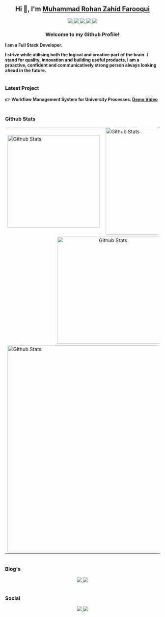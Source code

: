 <h2 align="center">Hi 👋, I'm  <a href="https://rohanfarooqui.github.io/"> Muhammad Rohan Zahid Farooqui </a></h2>

<div align="center">
    <a href="mailto:rohan.farooqui@gmail.com">
        <img src="https://img.shields.io/badge/rohan.farooqui-D14836?style=for-the-badge&logo=gmail&logoColor=white"/>
    </a>
    <a href="https://www.linkedin.com/in/rohanfarooqui/">
        <img src="https://img.shields.io/badge/rohanfarooqui-0077B5?style=for-the-badge&logo=linkedin&logoColor=white"/>
    </a>
    <a href="https://stackoverflow.com/users/8807619/rohan-farooqui">
        <img src="https://img.shields.io/badge/-rohanfarooqui-FE7A16?style=for-the-badge&logo=stack-overflow&logoColor=white"/>
    </a>     
    <a href="https://www.hackerrank.com/rohanfarooqui">
        <img src="https://img.shields.io/badge/-Hackerrank-2EC866?style=for-the-badge&logo=HackerRank&logoColor=white"/>
    </a>
    <a href="https://youtube.com/Rohanfarooqui">
        <img src="https://img.shields.io/badge/Rohan Farooqui-FF0000?style=for-the-badge&logo=youtube&logoColor=white"/>
    </a>
</div>

<h3 align="center"><b>Welcome to my Github Profile!<b></h5>

<strong>I am a Full Stack Developer.</strong>

<p>I strive while utilising both the logical and creative part of the brain. I stand for quality, innovation and building useful products. I am a proactive, confident and communicatively strong person always looking ahead in the future.</p>

#
### Latest Project
👉 Workflow Management System for University Processes. [Demo Video](https://www.youtube.com/watch?v=MhOxQJFE62w)

#
### Github Stats
<table align="center">
    <tr>
        <td>
            <img alt="Github Stats" src="https://github-readme-stats.vercel.app/api/top-langs/?username=rohanfarooqui&layout=compact&theme=tokyonight" width="300" />
        </td>
        <td>
            <img alt="Github Stats" src="https://github-readme-stats.vercel.app/api?username=RohanFarooqui&show_icons=true&hide=contribs&theme=tokyonight&count_private=true" width="347" />
        </td>
    </tr>
    <tr align="center">
        <td colspan="2">
            <img alt="Github Stats" src="https://github-readme-streak-stats.herokuapp.com/?user=rohanfarooqui&theme=tokyonight&count_private=true" width="347" />
        </td>
    </tr>
    <tr>
        <td colspan="2">
            <img alt="Github Stats" src="https://activity-graph.herokuapp.com/graph?username=rohanfarooqui&theme=react-dark&custom_title=Actvity%20Graph&hide_border=true&area=true" width="671" />
        </td>
    </tr>
</table>



#
### Blog's
<div align="center">
    <a href="https://rohanfarooqui.wordpress.com/">
        <img src="https://img.shields.io/badge/rohanfarooqui-%23117AC9.svg?style=for-the-badge&logo=WordPress&logoColor=white"/>
    </a>
    <a href="https://rohanfarooqui.medium.com/">
        <img src="https://img.shields.io/badge/@RohanFarooqui-12100E?style=for-the-badge&logo=medium&logoColor=white"/>
    </a>
</div>

#
### Social 
<div align="center">
    <a href="https://wa.me/qr/TOGKF4D4NIANJ1">
        <img src="https://img.shields.io/badge/WhatsApp-25D366?style=for-the-badge&logo=whatsapp&logoColor=white"/>
    </a>
    <a href="https://www.hackerrank.com/rohanfarooqui">
        <img src="https://img.shields.io/badge/@RohanFarooqui-%231DA1F2.svg?style=for-the-badge&logo=Twitter&logoColor=white"/>
    </a>
</div>

